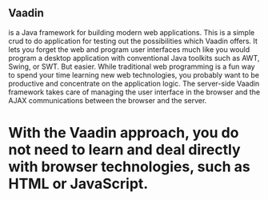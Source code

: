 ## Vaadin
is a Java framework for building modern web applications. This is a simple crud to do application for testing out the possibilities which Vaadin offers. It lets you forget the web and program user interfaces much like you would program a desktop application with conventional Java toolkits such as AWT, Swing, or SWT. But easier.  While traditional web programming is a fun way to spend your time learning new web technologies, you probably want to be productive and concentrate on the application logic. The server-side Vaadin framework takes care of managing the user interface in the browser and the AJAX communications between the browser and the server.
# With the Vaadin approach, you do not need to learn and deal directly with browser technologies, such as HTML or JavaScript.
